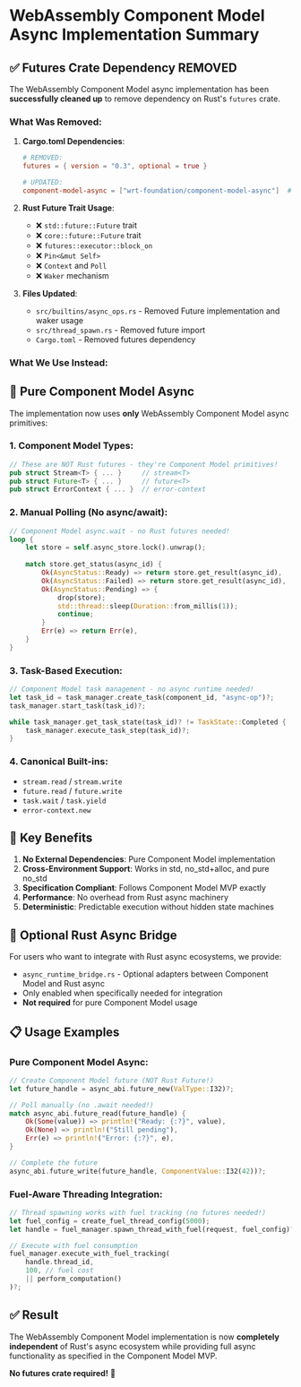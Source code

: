 # WebAssembly Component Model Async Implementation Summary

## ✅ **Futures Crate Dependency REMOVED**

The WebAssembly Component Model async implementation has been **successfully cleaned up** to remove dependency on Rust's `futures` crate.

### What Was Removed:

1. **Cargo.toml Dependencies**:
   ```toml
   # REMOVED:
   futures = { version = "0.3", optional = true }
   
   # UPDATED:
   component-model-async = ["wrt-foundation/component-model-async"]  # No more futures dependency
   ```

2. **Rust Future Trait Usage**:
   - ❌ `std::future::Future` trait
   - ❌ `core::future::Future` trait  
   - ❌ `futures::executor::block_on`
   - ❌ `Pin<&mut Self>`
   - ❌ `Context` and `Poll`
   - ❌ `Waker` mechanism

3. **Files Updated**:
   - `src/builtins/async_ops.rs` - Removed Future implementation and waker usage
   - `src/thread_spawn.rs` - Removed future import
   - `Cargo.toml` - Removed futures dependency

### What We Use Instead:

## 🔧 **Pure Component Model Async**

The implementation now uses **only** WebAssembly Component Model async primitives:

### 1. **Component Model Types**:
```rust
// These are NOT Rust futures - they're Component Model primitives!
pub struct Stream<T> { ... }     // stream<T>
pub struct Future<T> { ... }     // future<T>  
pub struct ErrorContext { ... }  // error-context
```

### 2. **Manual Polling** (No async/await):
```rust
// Component Model async.wait - no Rust futures needed!
loop {
    let store = self.async_store.lock().unwrap();
    
    match store.get_status(async_id) {
        Ok(AsyncStatus::Ready) => return store.get_result(async_id),
        Ok(AsyncStatus::Failed) => return store.get_result(async_id),
        Ok(AsyncStatus::Pending) => {
            drop(store);
            std::thread::sleep(Duration::from_millis(1));
            continue;
        }
        Err(e) => return Err(e),
    }
}
```

### 3. **Task-Based Execution**:
```rust
// Component Model task management - no async runtime needed!
let task_id = task_manager.create_task(component_id, "async-op")?;
task_manager.start_task(task_id)?;

while task_manager.get_task_state(task_id)? != TaskState::Completed {
    task_manager.execute_task_step(task_id)?;
}
```

### 4. **Canonical Built-ins**:
- `stream.read` / `stream.write`
- `future.read` / `future.write`
- `task.wait` / `task.yield`
- `error-context.new`

## 🎯 **Key Benefits**

1. **No External Dependencies**: Pure Component Model implementation
2. **Cross-Environment Support**: Works in std, no_std+alloc, and pure no_std
3. **Specification Compliant**: Follows Component Model MVP exactly
4. **Performance**: No overhead from Rust async machinery
5. **Deterministic**: Predictable execution without hidden state machines

## 🔗 **Optional Rust Async Bridge**

For users who want to integrate with Rust async ecosystems, we provide:

- `async_runtime_bridge.rs` - Optional adapters between Component Model and Rust async
- Only enabled when specifically needed for integration
- **Not required** for pure Component Model usage

## 📋 **Usage Examples**

### Pure Component Model Async:
```rust
// Create Component Model future (NOT Rust Future!)
let future_handle = async_abi.future_new(ValType::I32)?;

// Poll manually (no .await needed!)
match async_abi.future_read(future_handle) {
    Ok(Some(value)) => println!("Ready: {:?}", value),
    Ok(None) => println!("Still pending"),
    Err(e) => println!("Error: {:?}", e),
}

// Complete the future
async_abi.future_write(future_handle, ComponentValue::I32(42))?;
```

### Fuel-Aware Threading Integration:
```rust
// Thread spawning works with fuel tracking (no futures needed!)
let fuel_config = create_fuel_thread_config(5000);
let handle = fuel_manager.spawn_thread_with_fuel(request, fuel_config)?;

// Execute with fuel consumption
fuel_manager.execute_with_fuel_tracking(
    handle.thread_id,
    100, // fuel cost
    || perform_computation()
)?;
```

## ✅ **Result**

The WebAssembly Component Model implementation is now **completely independent** of Rust's async ecosystem while providing full async functionality as specified in the Component Model MVP. 

**No futures crate required!** 🎉